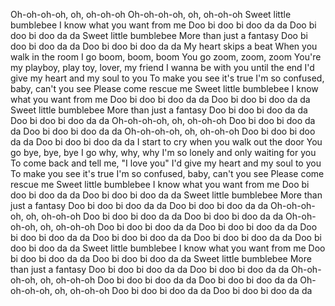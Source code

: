 Oh-oh-oh-oh, oh, oh-oh-oh
Oh-oh-oh-oh, oh, oh-oh-oh
Sweet little bumblebee
I know what you want from me
Doo bi doo bi doo da da
Doo bi doo bi doo da da
Sweet little bumblebee
More than just a fantasy
Doo bi doo bi doo da da
Doo bi doo bi doo da da
My heart skips a beat
When you walk in the room
I go boom, boom, boom
You go zoom, zoom, zoom
You're my playboy, play toy, lover, my friend
I wanna be with you until the end
I'd give my heart and my soul to you
To make you see it's true
I'm so confused, baby, can't you see
Please come rescue me
Sweet little bumblebee
I know what you want from me
Doo bi doo bi doo da da
Doo bi doo bi doo da da
Sweet little bumblebee
More than just a fantasy
Doo bi doo bi doo da da
Doo bi doo bi doo da da
Oh-oh-oh-oh, oh, oh-oh-oh
Doo bi doo bi doo da da
Doo bi doo bi doo da da
Oh-oh-oh-oh, oh, oh-oh-oh
Doo bi doo bi doo da da
Doo bi doo bi doo da da
I start to cry when you walk out the door
You go bye, bye, bye
I go why, why, why
I'm so lonely and only waiting for you
To come back and tell me, "I love you"
I'd give my heart and my soul to you
To make you see it's true
I'm so confused, baby, can't you see
Please come rescue me
Sweet little bumblebee
I know what you want from me
Doo bi doo bi doo da da
Doo bi doo bi doo da da
Sweet little bumblebee
More than just a fantasy
Doo bi doo bi doo da da
Doo bi doo bi doo da da
Oh-oh-oh-oh, oh, oh-oh-oh
Doo bi doo bi doo da da
Doo bi doo bi doo da da
Oh-oh-oh-oh, oh, oh-oh-oh
Doo bi doo bi doo da da
Doo bi doo bi doo da da
Doo bi doo bi doo da da
Doo bi doo bi doo da da
Doo bi doo bi doo da da
Doo bi doo bi doo da da
Sweet little bumblebee
I know what you want from me
Doo bi doo bi doo da da
Doo bi doo bi doo da da
Sweet little bumblebee
More than just a fantasy
Doo bi doo bi doo da da
Doo bi doo bi doo da da
Oh-oh-oh-oh, oh, oh-oh-oh
Doo bi doo bi doo da da
Doo bi doo bi doo da da
Oh-oh-oh-oh, oh, oh-oh-oh
Doo bi doo bi doo da da
Doo bi doo bi doo da da

